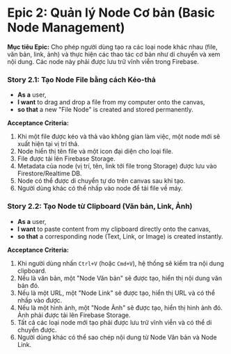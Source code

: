 # Epic 2: Quản lý Node Cơ bản (Basic Node Management)

**Mục tiêu Epic:** Cho phép người dùng tạo ra các loại node khác nhau (file, văn bản, link, ảnh) và thực hiện các thao tác cơ bản như di chuyển và xem nội dung. Các node này phải được lưu trữ vĩnh viễn trong Firebase.

### Story 2.1: Tạo Node File bằng cách Kéo-thả

- **As a** user,
- **I want** to drag and drop a file from my computer onto the canvas,
- **so that** a new "File Node" is created and stored permanently.

**Acceptance Criteria:**

1.  Khi một file được kéo và thả vào không gian làm việc, một node mới sẽ xuất hiện tại vị trí thả.
2.  Node hiển thị tên file và một icon đại diện cho loại file.
3.  File được tải lên Firebase Storage.
4.  Metadata của node (vị trí, tên, link tới file trong Storage) được lưu vào Firestore/Realtime DB.
5.  Node có thể được di chuyển tự do trên canvas sau khi tạo.
6.  Người dùng khác có thể nhấp vào node để tải file về máy.

### Story 2.2: Tạo Node từ Clipboard (Văn bản, Link, Ảnh)

- **As a** user,
- **I want** to paste content from my clipboard directly onto the canvas,
- **so that** a corresponding node (Text, Link, or Image) is created instantly.

**Acceptance Criteria:**

1.  Khi người dùng nhấn `Ctrl+V` (hoặc `Cmd+V`), hệ thống sẽ kiểm tra nội dung clipboard.
2.  Nếu là văn bản, một "Node Văn bản" sẽ được tạo, hiển thị nội dung văn bản đó.
3.  Nếu là một URL, một "Node Link" sẽ được tạo, hiển thị URL và có thể nhấp vào được.
4.  Nếu là một hình ảnh, một "Node Ảnh" sẽ được tạo, hiển thị hình ảnh đó. Ảnh phải được tải lên Firebase Storage.
5.  Tất cả các loại node mới tạo phải được lưu trữ vĩnh viễn và có thể di chuyển được.
6.  Người dùng khác có thể sao chép nội dung từ Node Văn bản và Node Link.
